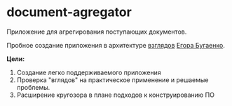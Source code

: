 # document-agregator

Приложение для агрегирования поступающих документов.

Пробное создание приложения в архитектуре [взглядов](http://www.eolang.ru/) [Егора Бугаенко](https://github.com/yegor256).

**Цели:**  
1. Создание легко поддерживаемого приложения
1. Проверка "вглядов" на практическое применение и решаемые проблемы.
1. Расширение кругозора в плане подходов к конструированию ПО
